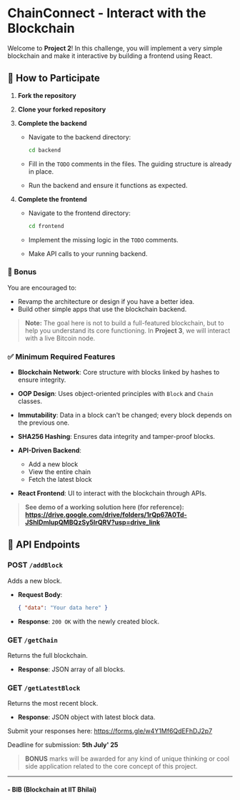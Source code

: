 # ChainConnect - Interact with the Blockchain

Welcome to **Project 2**! In this challenge, you will implement a very simple blockchain and make it interactive by building a frontend using React.

## 🚀 How to Participate

1. **Fork the repository**

2. **Clone your forked repository**

3. **Complete the backend**

   * Navigate to the backend directory:

     ```bash
     cd backend
     ```
   * Fill in the `TODO` comments in the files. The guiding structure is already in place.
   * Run the backend and ensure it functions as expected.

4. **Complete the frontend**

   * Navigate to the frontend directory:

     ```bash
     cd frontend
     ```
   * Implement the missing logic in the `TODO` comments.
   * Make API calls to your running backend.

### 🎯 Bonus

You are encouraged to:

* Revamp the architecture or design if you have a better idea.
* Build other simple apps that use the blockchain backend.

> **Note:** The goal here is not to build a full-featured blockchain, but to help you understand its core functioning. In **Project 3**, we will interact with a live Bitcoin node.

### ✅ Minimum Required Features


* **Blockchain Network**: Core structure with blocks linked by hashes to ensure integrity.
* **OOP Design**: Uses object-oriented principles with `Block` and `Chain` classes.
* **Immutability**: Data in a block can't be changed; every block depends on the previous one.
* **SHA256 Hashing**: Ensures data integrity and tamper-proof blocks.
* **API-Driven Backend**:

  * Add a new block
  * View the entire chain
  * Fetch the latest block
* **React Frontend**: UI to interact with the blockchain through APIs.

> **See demo of a working solution here (for reference): https://drive.google.com/drive/folders/1rQp67A0Td-JShIDmIupQMBQzSy5IrQRV?usp=drive_link**


## 🧪 API Endpoints

### POST `/addBlock`

Adds a new block.

* **Request Body**:

  ```json
  { "data": "Your data here" }
  ```
* **Response**: `200 OK` with the newly created block.

### GET `/getChain`

Returns the full blockchain.

* **Response**: JSON array of all blocks.

### GET `/getLatestBlock`

Returns the most recent block.

* **Response**: JSON object with latest block data.

Submit your responses here: https://forms.gle/w4Y1Mf6QdEFhDJ2p7

Deadline for submission: **5th July' 25**

>**BONUS** marks will be awarded for any kind of unique thinking or cool side application related to the core concept of this project.

---

#### - **BIB** (Blockchain at IIT Bhilai)  
